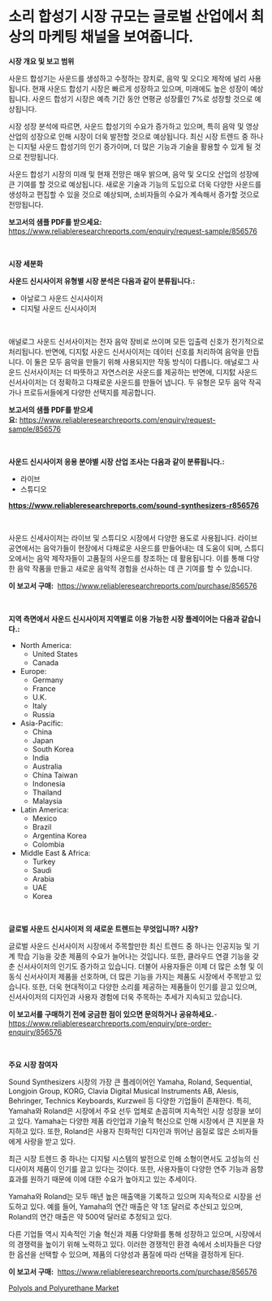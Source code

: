 <p><h1>소리 합성기 시장 규모는 글로벌 산업에서 최상의 마케팅 채널을 보여줍니다.</h1></p><p><strong>시장 개요 및 보고 범위</strong></p>
<p><p>사운드 합성기는 사운드를 생성하고 수정하는 장치로, 음악 및 오디오 제작에 널리 사용됩니다. 현재 사운드 합성기 시장은 빠르게 성장하고 있으며, 미래에도 높은 성장이 예상됩니다. 사운드 합성기 시장은 예측 기간 동안 연평균 성장률인 7%로 성장할 것으로 예상됩니다.</p><p>시장 성장 분석에 따르면, 사운드 합성기의 수요가 증가하고 있으며, 특히 음악 및 영상 산업의 성장으로 인해 시장이 더욱 발전할 것으로 예상됩니다. 최신 시장 트렌드 중 하나는 디지털 사운드 합성기의 인기 증가이며, 더 많은 기능과 기술을 활용할 수 있게 될 것으로 전망됩니다.</p><p>사운드 합성기 시장의 미래 및 현재 전망은 매우 밝으며, 음악 및 오디오 산업의 성장에 큰 기여를 할 것으로 예상됩니다. 새로운 기술과 기능의 도입으로 더욱 다양한 사운드를 생성하고 편집할 수 있을 것으로 예상되며, 소비자들의 수요가 계속해서 증가할 것으로 전망됩니다.</p></p>
<p><strong>보고서의 샘플 PDF를 받으세요:</strong> <a href="https://www.reliableresearchreports.com/enquiry/request-sample/856576">https://www.reliableresearchreports.com/enquiry/request-sample/856576</a></p>
<p>&nbsp;</p>
<p><strong>시장 세분화</strong></p>
<p><strong>사운드 신시사이저 유형별 시장 분석은 다음과 같이 분류됩니다.:</strong></p>
<p><ul><li>아날로그 사운드 신시사이저</li><li>디지털 사운드 신시사이저</li></ul></p>
<p>&nbsp;</p>
<p><p>애널로그 사운드 신서사이저는 전자 음악 장비로 쓰이며 모든 입출력 신호가 전기적으로 처리됩니다. 반면에, 디지턼 사운드 신서사이저는 데이터 신호를 처리하여 음악을 만듭니다. 이 둘은 모두 음악을 만들기 위해 사용되지만 작동 방식이 다릅니다. 애널로그 사운드 신서사이저는 더 따뜻하고 자연스러운 사운드를 제공하는 반면에, 디지턼 사운드 신서사이저는 더 정확하고 다채로운 사운드를 만들어 냅니다. 두 유형은 모두 음악 작곡가나 프로듀서들에게 다양한 선택지를 제공합니다.</p></p>
<p><strong>보고서의 샘플 PDF를 받으세요:</strong>&nbsp;<a href="https://www.reliableresearchreports.com/enquiry/request-sample/856576">https://www.reliableresearchreports.com/enquiry/request-sample/856576</a></p>
<p>&nbsp;</p>
<p><strong> 사운드 신시사이저 응용 분야별 시장 산업 조사는 다음과 같이 분류됩니다.:</strong></p>
<p><ul><li>라이브</li><li>스튜디오</li></ul></p>
<p><strong><a href="https://www.reliableresearchreports.com/sound-synthesizers-r856576">https://www.reliableresearchreports.com/sound-synthesizers-r856576</a></strong></p>
<p>&nbsp;</p>
<p><p>사운드 신세사이저는 라이브 및 스튜디오 시장에서 다양한 용도로 사용됩니다. 라이브 공연에서는 음악가들이 현장에서 다채로운 사운드를 만들어내는 데 도움이 되며, 스튜디오에서는 음악 제작자들이 고품질의 사운드를 창조하는 데 활용됩니다. 이를 통해 다양한 음악 작품을 만들고 새로운 음악적 경험을 선사하는 데 큰 기여를 할 수 있습니다.</p></p>
<p><strong>이 보고서 구매:</strong>&nbsp; <a href="https://www.reliableresearchreports.com/purchase/856576">https://www.reliableresearchreports.com/purchase/856576</a></p>
<p>&nbsp;</p>
<p><strong>지역 측면에서 사운드 신시사이저 지역별로 이용 가능한 시장 플레이어는 다음과 같습니다.:</strong></p>
<p><ul>
    <li>
        North America:
        <ul>
            <li>United States</li>
            <li>Canada</li>
        </ul>
    </li>
    <li>
        Europe:
        <ul>
            <li>Germany</li>
            <li>France</li>
            <li>U.K.</li>
            <li>Italy</li>
            <li>Russia</li>
        </ul>
    </li>
    <li>
        Asia-Pacific:
        <ul>
            <li>China</li>
            <li>Japan</li>
            <li>South Korea</li>
            <li>India</li>
            <li>Australia</li>
            <li>China Taiwan</li>
            <li>Indonesia</li>
            <li>Thailand</li>
            <li>Malaysia</li>
        </ul>
    </li>
    <li>
        Latin America:
        <ul>
            <li>Mexico</li>
            <li>Brazil</li>
            <li>Argentina Korea</li>
            <li>Colombia</li>
        </ul>
    </li>
    <li>
        Middle East & Africa:
        <ul>
            <li>Turkey</li>
            <li>Saudi</li>
            <li>Arabia</li>
            <li>UAE</li>
            <li>Korea</li>
        </ul>
    </li>
    </ul></p>
<p>&nbsp;</p>
<p><strong>글로벌 사운드 신시사이저 의 새로운 트렌드는 무엇입니까? 시장?</strong></p>
<p><p>글로벌 사운드 신서사이저 시장에서 주목할만한 최신 트렌드 중 하나는 인공지능 및 기계 학습 기능을 갖춘 제품의 수요가 늘어나는 것입니다. 또한, 클라우드 연결 기능을 갖춘 신서사이저의 인기도 증가하고 있습니다. 더불어 사용자들은 이제 더 많은 소형 및 이동식 신서사이저 제품을 선호하며, 더 많은 기능을 가지는 제품도 시장에서 주목받고 있습니다. 또한, 더욱 현대적이고 다양한 소리를 제공하는 제품들이 인기를 끌고 있으며, 신서사이저의 디자인과 사용자 경험에 더욱 주목하는 추세가 지속되고 있습니다.</p></p>
<p><strong>이 보고서를 구매하기 전에 궁금한 점이 있으면 문의하거나 공유하세요.</strong>- <a href="https://www.reliableresearchreports.com/enquiry/pre-order-enquiry/856576">https://www.reliableresearchreports.com/enquiry/pre-order-enquiry/856576</a></p>
<p>&nbsp;</p>
<p><strong>주요 시장 참여자</strong></p>
<p><p>Sound Synthesizers 시장의 가장 큰 플레이어인 Yamaha, Roland, Sequential, Longjoin Group, KORG, Clavia Digital Musical Instruments AB, Alesis, Behringer, Technics Keyboards, Kurzweil 등 다양한 기업들이 존재한다. 특히, Yamaha와 Roland은 시장에서 주요 선두 업체로 손꼽히며 지속적인 시장 성장을 보이고 있다. Yamaha는 다양한 제품 라인업과 기술적 혁신으로 인해 시장에서 큰 지분을 차지하고 있다. 또한, Roland은 사용자 친화적인 디자인과 뛰어난 음질로 많은 소비자들에게 사랑을 받고 있다.</p><p>최근 시장 트렌드 중 하나는 디지털 시스템의 발전으로 인해 소형이면서도 고성능의 신디사이저 제품이 인기를 끌고 있다는 것이다. 또한, 사용자들이 다양한 연주 기능과 음향 효과를 원하기 때문에 이에 대한 수요가 높아지고 있는 추세이다.</p><p>Yamaha와 Roland는 모두 매년 높은 매출액을 기록하고 있으며 지속적으로 시장을 선도하고 있다. 예를 들어, Yamaha의 연간 매출은 약 1조 달러로 추산되고 있으며, Roland의 연간 매출은 약 500억 달러로 추정되고 있다.</p><p>다른 기업들 역시 지속적인 기술 혁신과 제품 다양화를 통해 성장하고 있으며, 시장에서의 경쟁력을 높이기 위해 노력하고 있다. 이러한 경쟁적인 환경 속에서 소비자들은 다양한 옵션을 선택할 수 있으며, 제품의 다양성과 품질에 따라 선택을 결정하게 된다.</p></p>
<p><strong>이 보고서 구매:</strong>&nbsp;&nbsp;<a href="https://www.reliableresearchreports.com/purchase/856576">https://www.reliableresearchreports.com/purchase/856576</a></p>
<p><p><a href="https://changeable-paste-463.notion.site/Polyols-and-Polyurethane-Market-Size-Growing-and-Forecasted-for-period-from-2024-2031-and-provides-8988c740c63a4bdbb83ed961807a151c">Polyols and Polyurethane Market</a></p></p>